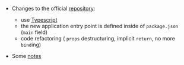 - Changes to the official [repository](https://github.com/academind/react-native-practical-guide-code):
  - use [Typescript](https://github.com/expo/examples/tree/master/with-typescript#-how-to-use)
  - the new application entry point is defined inside of `package.json` (`main` field)
  - code refactoring ( `props` destructuring, implicit `return`, no more `bind`ing)

- Some [notes](/napkin.md)